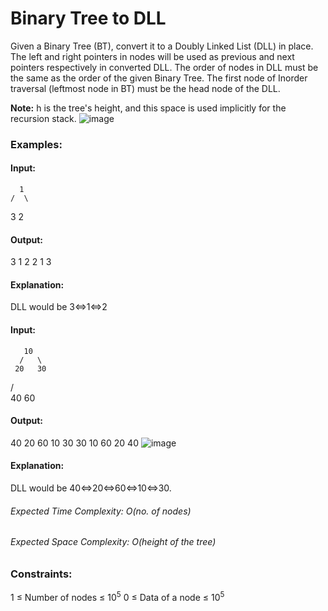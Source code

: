 # Binary Tree to DLL
Given a Binary Tree (BT), convert it to a Doubly Linked List (DLL) in place. The left and right pointers in nodes will be used as previous and next pointers respectively in converted DLL. The order of nodes in DLL must be the same as the order of the given Binary Tree. The first node of Inorder traversal (leftmost node in BT) must be the head node of the DLL.

**Note:** h is the tree's height, and this space is used implicitly for the recursion stack.
![image](https://github.com/user-attachments/assets/2dbab804-ad39-4f33-8bb8-209dbb91c362)

### Examples:
#### Input:
      1
    /  \
   3    2
#### Output:
3 1 2 
2 1 3
#### Explanation: 
DLL would be 3<=>1<=>2

#### Input:
       10
      /   \
     20   30
   /   \
  40   60
#### Output:
40 20 60 10 30 
30 10 60 20 40
![image](https://github.com/user-attachments/assets/70fe8594-4e51-436c-9edf-7eec6624b3d2)
#### Explanation: 
DLL would be 40<=>20<=>60<=>10<=>30.

###### Expected Time Complexity: O(no. of nodes)
###### Expected Space Complexity: O(height of the tree)

### Constraints:
1 ≤ Number of nodes ≤ $`10^5`$
0 ≤ Data of a node ≤ $`10^5`$


